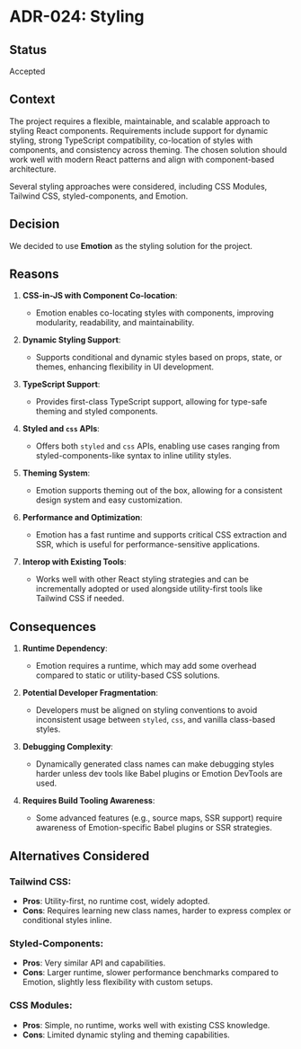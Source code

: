 # ADR-024: Styling

## Status

Accepted

## Context

The project requires a flexible, maintainable, and scalable approach to styling
React components. Requirements include support for dynamic styling, strong
TypeScript compatibility, co-location of styles with components, and consistency
across theming. The chosen solution should work well with modern React patterns
and align with component-based architecture.

Several styling approaches were considered, including CSS Modules, Tailwind CSS,
styled-components, and Emotion.

## Decision

We decided to use **Emotion** as the styling solution for the project.

## Reasons

1. **CSS-in-JS with Component Co-location**:
   - Emotion enables co-locating styles with components, improving modularity,
     readability, and maintainability.

2. **Dynamic Styling Support**:
   - Supports conditional and dynamic styles based on props, state, or themes,
     enhancing flexibility in UI development.

3. **TypeScript Support**:
   - Provides first-class TypeScript support, allowing for type-safe theming and
     styled components.

4. **Styled and `css` APIs**:
   - Offers both `styled` and `css` APIs, enabling use cases ranging from
     styled-components-like syntax to inline utility styles.

5. **Theming System**:
   - Emotion supports theming out of the box, allowing for a consistent design
     system and easy customization.

6. **Performance and Optimization**:
   - Emotion has a fast runtime and supports critical CSS extraction and SSR,
     which is useful for performance-sensitive applications.

7. **Interop with Existing Tools**:
   - Works well with other React styling strategies and can be incrementally
     adopted or used alongside utility-first tools like Tailwind CSS if needed.

## Consequences

1. **Runtime Dependency**:
   - Emotion requires a runtime, which may add some overhead compared to static
     or utility-based CSS solutions.

2. **Potential Developer Fragmentation**:
   - Developers must be aligned on styling conventions to avoid inconsistent
     usage between `styled`, `css`, and vanilla class-based styles.

3. **Debugging Complexity**:
   - Dynamically generated class names can make debugging styles harder unless
     dev tools like Babel plugins or Emotion DevTools are used.

4. **Requires Build Tooling Awareness**:
   - Some advanced features (e.g., source maps, SSR support) require awareness
     of Emotion-specific Babel plugins or SSR strategies.

## Alternatives Considered

### Tailwind CSS:

- **Pros**: Utility-first, no runtime cost, widely adopted.
- **Cons**: Requires learning new class names, harder to express complex or
  conditional styles inline.

### Styled-Components:

- **Pros**: Very similar API and capabilities.
- **Cons**: Larger runtime, slower performance benchmarks compared to
  Emotion, slightly less flexibility with custom setups.

### CSS Modules:

- **Pros**: Simple, no runtime, works well with existing CSS knowledge.
- **Cons**: Limited dynamic styling and theming capabilities.
